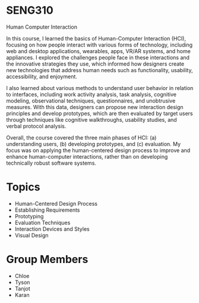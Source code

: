 # SENG310
Human Computer Interaction

In this course, I learned the basics of Human-Computer Interaction (HCI), focusing on how people interact with various forms of technology, including web and desktop applications, wearables, apps, VR/AR systems, and home appliances. I explored the challenges people face in these interactions and the innovative strategies they use, which informed how designers create new technologies that address human needs such as functionality, usability, accessibility, and enjoyment.

I also learned about various methods to understand user behavior in relation to interfaces, including work activity analysis, task analysis, cognitive modeling, observational techniques, questionnaires, and unobtrusive measures. With this data, designers can propose new interaction design principles and develop prototypes, which are then evaluated by target users through techniques like cognitive walkthroughs, usability studies, and verbal protocol analysis.

Overall, the course covered the three main phases of HCI: (a) understanding users, (b) developing prototypes, and (c) evaluation. My focus was on applying the human-centered design process to improve and enhance human-computer interactions, rather than on developing technically robust software systems.

# Topics

- Human-Centered Design Process
- Establishing Requirements
- Prototyping
- Evaluation Techniques
- Interaction Devices and Styles
- Visual Design

# Group Members
- Chloe
- Tyson
- Tanjot
- Karan
